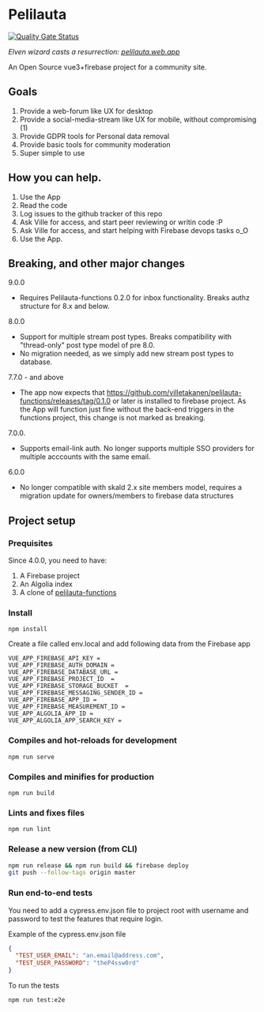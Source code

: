 # Pelilauta

[![Quality Gate Status](https://sonarcloud.io/api/project_badges/measure?project=villetakanen_pelilauta2&metric=alert_status)](https://sonarcloud.io/dashboard?id=villetakanen_pelilauta2)

_Elven wizard casts a resurrection: [pelilauta.web.app](https://pelilauta.web.app)_

An Open Source vue3+firebase project for a community site. 

## Goals
1. Provide a web-forum like UX for desktop
2. Provide a social-media-stream like UX for mobile, without compromising (1)
3. Provide GDPR tools for Personal data removal
4. Provide basic tools for community moderation
5. Super simple to use

## How you can help.
1. Use the App
2. Read the code
3. Log issues to the github tracker of this repo
4. Ask Ville for access, and start peer reviewing or writin code :P
5. Ask Ville for access, and start helping with Firebase devops tasks o_O
6. Use the App.

## Breaking, and other major changes

9.0.0
- Requires Pelilauta-functions 0.2.0 for inbox functionality. Breaks authz structure for 8.x and below.

8.0.0 
- Support for multiple stream post types. Breaks compatibility with "thread-only" post type model of pre 8.0.
- No migration needed, as we simply add new stream post types to database.

7.7.0 - and above
- The app now expects that https://github.com/villetakanen/pelilauta-functions/releases/tag/0.1.0 
  or later is installed to firebase project. As the App will function just fine without the back-end
  triggers in the functions project, this change is not marked as breaking.

7.0.0.
- Supports email-link auth. No longer supports multiple SSO providers for multiple acccounts with 
  the same email.

6.0.0
- No longer compatible with skald 2.x site members model, requires a migration update for 
  owners/members to firebase data structures

## Project setup

### Prequisites

Since 4.0.0, you need to have:
1. A Firebase project
2. An Algolia index
3. A clone of [pelilauta-functions](https://github.com/villetakanen/pelilauta-functions)

### Install
```
npm install
```

Create a file called env.local and add following data from the Firebase app
```text
VUE_APP_FIREBASE_API_KEY = 
VUE_APP_FIREBASE_AUTH_DOMAIN =  
VUE_APP_FIREBASE_DATABASE_URL = 
VUE_APP_FIREBASE_PROJECT_ID  = 
VUE_APP_FIREBASE_STORAGE_BUCKET  = 
VUE_APP_FIREBASE_MESSAGING_SENDER_ID =
VUE_APP_FIREBASE_APP_ID =
VUE_APP_FIREBASE_MEASUREMENT_ID = 
VUE_APP_ALGOLIA_APP_ID = 
VUE_APP_ALGOLIA_APP_SEARCH_KEY = 
```

### Compiles and hot-reloads for development
```
npm run serve
```

### Compiles and minifies for production
```
npm run build
```

### Lints and fixes files
```
npm run lint
```

### Release a new version (from CLI)
```bash
npm run release && npm run build && firebase deploy
git push --follow-tags origin master
```

### Run end-to-end tests
You need to add a cypress.env.json file to project root with username and password to test the features that require login.

Example of the cypress.env.json file
```json
{
  "TEST_USER_EMAIL": "an.email@address.com",
  "TEST_USER_PASSWORD": "theP4ssw0rd"
}
```
To run the tests
```bash
npm run test:e2e
```
